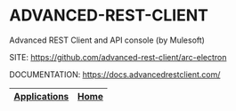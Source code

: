 # ADVANCED-REST-CLIENT

 Advanced REST Client and API console (by Mulesoft)
 
 SITE: https://github.com/advanced-rest-client/arc-electron
 
 DOCUMENTATION: https://docs.advancedrestclient.com/

 | [Applications](https://portable-linux-apps.github.io/apps.html) | [Home](https://portable-linux-apps.github.io)
 | --- | --- |
